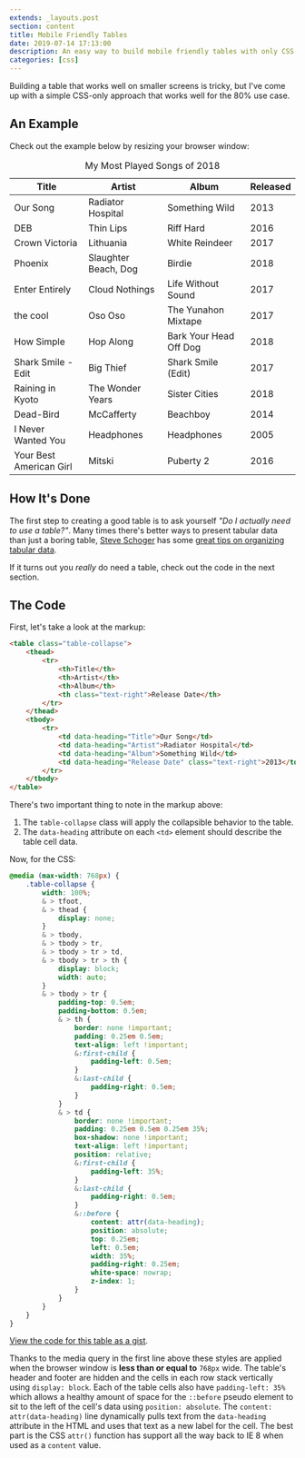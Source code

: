 ```yaml
---
extends: _layouts.post
section: content
title: Mobile Friendly Tables
date: 2019-07-14 17:13:00
description: An easy way to build mobile friendly tables with only CSS
categories: [css]
---
```


Building a table that works well on smaller screens is tricky, but I've come up with a simple CSS-only approach that works well for the 80% use case.

## An Example

Check out the example below by resizing your browser window:

<table class="table-collapse">
  <caption>My Most Played Songs of 2018</caption>
  <thead>
    <tr>
      <th>Title</th>
      <th>Artist</th>
      <th>Album</th>
      <th class="text-right">Released</th>
    </tr>
  </thead>
  <tbody>
    <tr>
      <td data-heading="Title">Our Song</td>
      <td data-heading="Artist">Radiator Hospital</td>
      <td data-heading="Album">Something Wild</td>
      <td data-heading="Released" class="text-right">2013</td>
    </tr>
    <tr>
      <td data-heading="Title">DEB</td>
      <td data-heading="Artist">Thin Lips</td>
      <td data-heading="Album">Riff Hard</td>
      <td data-heading="Released" class="text-right">2016</td>
    </tr>
    <tr>
      <td data-heading="Title">Crown Victoria</td>
      <td data-heading="Artist">Lithuania</td>
      <td data-heading="Album">White Reindeer</td>
      <td data-heading="Released" class="text-right">2017</td>
    </tr>
    <tr>
      <td data-heading="Title">Phoenix</td>
      <td data-heading="Artist">Slaughter Beach, Dog</td>
      <td data-heading="Album">Birdie</td>
      <td data-heading="Released" class="text-right">2018</td>
    </tr>
    <tr>
      <td data-heading="Title">Enter Entirely</td>
      <td data-heading="Artist">Cloud Nothings</td>
      <td data-heading="Album">Life Without Sound</td>
      <td data-heading="Released" class="text-right">2017</td>
    </tr>
    <tr>
      <td data-heading="Title">the cool</td>
      <td data-heading="Artist">Oso Oso</td>
      <td data-heading="Album">The Yunahon Mixtape</td>
      <td data-heading="Released" class="text-right">2017</td>
    </tr>
    <tr>
      <td data-heading="Title">How Simple</td>
      <td data-heading="Artist">Hop Along</td>
      <td data-heading="Album">Bark Your Head Off Dog</td>
      <td data-heading="Released" class="text-right">2018</td>
    </tr>
    <tr>
      <td data-heading="Title">Shark Smile - Edit</td>
      <td data-heading="Artist">Big Thief</td>
      <td data-heading="Album">Shark Smile (Edit)</td>
      <td data-heading="Released" class="text-right">2017</td>
    </tr>
    <tr>
      <td data-heading="Title">Raining in Kyoto</td>
      <td data-heading="Artist">The Wonder Years</td>
      <td data-heading="Album">Sister Cities</td>
      <td data-heading="Released" class="text-right">2018</td>
    </tr>
    <tr>
      <td data-heading="Title">Dead-Bird</td>
      <td data-heading="Artist">McCafferty</td>
      <td data-heading="Album">Beachboy</td>
      <td data-heading="Released" class="text-right">2014</td>
    </tr>
    <tr>
      <td data-heading="Title">I Never Wanted You</td>
      <td data-heading="Artist">Headphones</td>
      <td data-heading="Album">Headphones</td>
      <td data-heading="Released" class="text-right">2005</td>
    </tr>
    <tr>
      <td data-heading="Title">Your Best American Girl</td>
      <td data-heading="Artist">Mitski</td>
      <td data-heading="Album">Puberty 2</td>
      <td data-heading="Released" class="text-right">2016</td>
    </tr>
  </tbody>
</table>

## How It's Done

The first step to creating a good table is to ask yourself _"Do I actually need to use a table?"_. Many times there's better ways to present tabular data than just a boring table, [Steve Schoger](https://www.steveschoger.com/) has some [great tips on organizing tabular data](https://twitter.com/steveschoger/status/997125312411570176).

If it turns out you _really_ do need a table, check out the code in the next section.

## The Code

First, let's take a look at the markup:

```html
<table class="table-collapse">
    <thead>
        <tr>
            <th>Title</th>
            <th>Artist</th>
            <th>Album</th>
            <th class="text-right">Release Date</th>
        </tr>
    </thead>
    <tbody>
        <tr>
            <td data-heading="Title">Our Song</td>
            <td data-heading="Artist">Radiator Hospital</td>
            <td data-heading="Album">Something Wild</td>
            <td data-heading="Release Date" class="text-right">2013</td>
        </tr>
    </tbody>
</table>
```

There's two important thing to note in the markup above:

1. The `table-collapse` class will apply the collapsible behavior to the table.
2. The `data-heading` attribute on each `<td>` element should describe the table cell data.

Now, for the CSS:

```css
@media (max-width: 768px) {
    .table-collapse {
        width: 100%;
        & > tfoot,
        & > thead {
            display: none;
        }
        & > tbody,
        & > tbody > tr,
        & > tbody > tr > td,
        & > tbody > tr > th {
            display: block;
            width: auto;
        }
        & > tbody > tr {
            padding-top: 0.5em;
            padding-bottom: 0.5em;
            & > th {
                border: none !important;
                padding: 0.25em 0.5em;
                text-align: left !important;
                &:first-child {
                    padding-left: 0.5em;
                }
                &:last-child {
                    padding-right: 0.5em;
                }
            }
            & > td {
                border: none !important;
                padding: 0.25em 0.5em 0.25em 35%;
                box-shadow: none !important;
                text-align: left !important;
                position: relative;
                &:first-child {
                    padding-left: 35%;
                }
                &:last-child {
                    padding-right: 0.5em;
                }
                &::before {
                    content: attr(data-heading);
                    position: absolute;
                    top: 0.25em;
                    left: 0.5em;
                    width: 35%;
                    padding-right: 0.25em;
                    white-space: nowrap;
                    z-index: 1;
                }
            }
        }
    }
}
```

[View the code for this table as a gist](https://gist.github.com/imacrayon/ffab2dfb5f0f143f6e2110aea8b11212).

Thanks to the media query in the first line above these styles are applied when the browser window is **less than or equal to** `768px` wide. The table's header and footer are hidden and the cells in each row stack vertically using `display: block`. Each of the table cells also have `padding-left: 35%` which allows a healthy amount of space for the `::before` pseudo element to sit to the left of the cell's data using `position: absolute`. The `content: attr(data-heading)` line dynamically pulls text from the `data-heading` attribute in the HTML and uses that text as a new label for the cell. The best part is the CSS `attr()` function has support all the way back to IE 8 when used as a `content` value.
